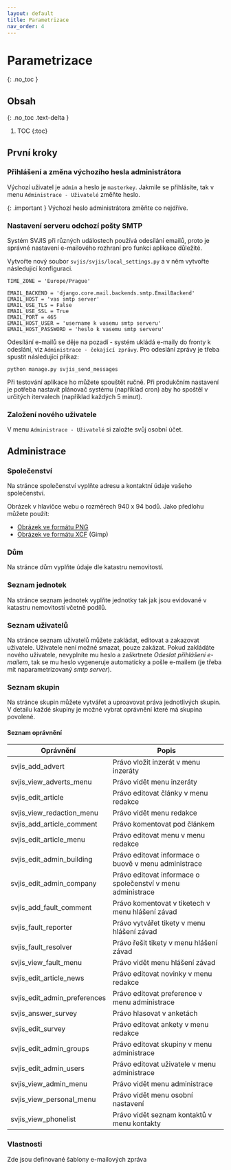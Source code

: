 ```yaml
---
layout: default
title: Parametrizace
nav_order: 4
---
```


# Parametrizace
{: .no_toc }

## Obsah
{: .no_toc .text-delta }

1. TOC
{:toc}

## První kroky

### Přihlášení a změna výchozího hesla administrátora

Výchozí uživatel je `admin` a heslo je `masterkey`. Jakmile se přihlásíte, tak v menu `Administrace - Uživatelé` změňte heslo.

{: .important }
Výchozí heslo administrátora změňte co nejdříve.

### Nastavení serveru odchozí pošty SMTP

Systém SVJIS při různých událostech používá odesílání emailů, proto je správné nastavení e-mailového rozhraní pro funkci aplikace důležité.

Vytvořte nový soubor `svjis/svjis/local_settings.py` a v něm vytvořte následující konfiguraci.

```
TIME_ZONE = 'Europe/Prague'

EMAIL_BACKEND = 'django.core.mail.backends.smtp.EmailBackend'
EMAIL_HOST = 'vas smtp server'
EMAIL_USE_TLS = False
EMAIL_USE_SSL = True
EMAIL_PORT = 465
EMAIL_HOST_USER = 'username k vasemu smtp serveru'
EMAIL_HOST_PASSWORD = 'heslo k vasemu smtp serveru'
```

Odesílání e-mailů se děje na pozadí - systém ukládá e-maily do fronty k odeslání, viz `Administrace - čekající zprávy`. Pro odeslání zprávy je třeba spustit následující příkaz:

```
python manage.py svjis_send_messages
```

Při testování aplikace ho můžete spouštět ručně. Při produkčním nastavení je potřeba nastavit plánovač systému (například cron) aby ho spoštěl v určitých itervalech (například každých 5 minut).

### Založení nového uživatele

V menu `Administrace - Uživatelé` si založte svůj osobní účet.

## Administrace

### Společenství

Na stránce společenství vyplňte adresu a kontaktní údaje vašeho společenství. 

Obrázek v hlavičce webu o rozměrech 940 x 94 bodů. Jako předlohu můžete použít:
* [Obrázek ve formátu PNG](https://raw.githubusercontent.com/svjis/svjis-selenium/master/src/main/resources/Header_1.png)
* [Obrázek ve formátu XCF](https://raw.githubusercontent.com/svjis/svjis-selenium/master/src/main/resources/Header_1.xcf) (Gimp)

### Dům

Na stránce dům vyplňte údaje dle katastru nemovitostí.

### Seznam jednotek

Na stránce seznam jednotek vyplňte jednotky tak jak jsou evidované v katastru nemovitostí včetně podílů.

### Seznam uživatelů

Na stránce seznam uživatelů můžete zakládat, editovat a zakazovat uživatele. Uživatele není možné smazat, pouze zakázat. Pokud zakládáte nového uživatele, nevyplníte mu heslo a zaškrtnete _Odeslat přihlášení e-mailem_, tak se mu heslo vygeneruje automaticky a pošle e-mailem (je třeba mít naparametrizovaný _smtp server_).

### Seznam skupin

Na stránce skupin můžete vytvářet a uproavovat práva jednotlivých skupin. V detailu každé skupiny je možné vybrat oprávnění které má skupina povolené.

#### Seznam oprávnění

| Oprávnění                    | Popis                                                       |
| ---------------------------- | ----------------------------------------------------------- |
| svjis_add_advert             | Právo vložit inzerát v menu inzeráty                        |
| svjis_view_adverts_menu      | Právo vidět menu inzeráty                                   |
| svjis_edit_article           | Právo editovat články v menu redakce                        |
| svjis_view_redaction_menu    | Právo vidět menu redakce                                    |
| svjis_add_article_comment    | Právo komentovat pod článkem                                |
| svjis_edit_article_menu      | Právo editovat menu v menu redakce                          |
| svjis_edit_admin_building    | Právo editovat informace o buově v menu administrace        |
| svjis_edit_admin_company     | Právo editovat informace o společenství v menu administrace |
| svjis_add_fault_comment      | Právo komentovat v tiketech v menu hlášení závad            |
| svjis_fault_reporter         | Právo vytvářet tikety v menu hlášení závad                  |
| svjis_fault_resolver         | Právo řešit tikety v menu hlášení závad                     |
| svjis_view_fault_menu        | Právo vidět menu hlášení závad                              |
| svjis_edit_article_news      | Právo editovat novinky v menu redakce                       |
| svjis_edit_admin_preferences | Právo editovat preference v menu administrace               |
| svjis_answer_survey          | Právo hlasovat v anketách                                   |
| svjis_edit_survey            | Právo editovat ankety v menu redakce                        |
| svjis_edit_admin_groups      | Právo editovat skupiny v menu administrace                  |
| svjis_edit_admin_users       | Právo editovat uživatele v menu administrace                |
| svjis_view_admin_menu        | Právo vidět menu administrace                               |
| svjis_view_personal_menu     | Právo vidět menu osobní nastavení                           |
| svjis_view_phonelist         | Právo vidět seznam kontaktů v menu kontakty                 |

### Vlastnosti

Zde jsou definované šablony e-mailových zpráva

